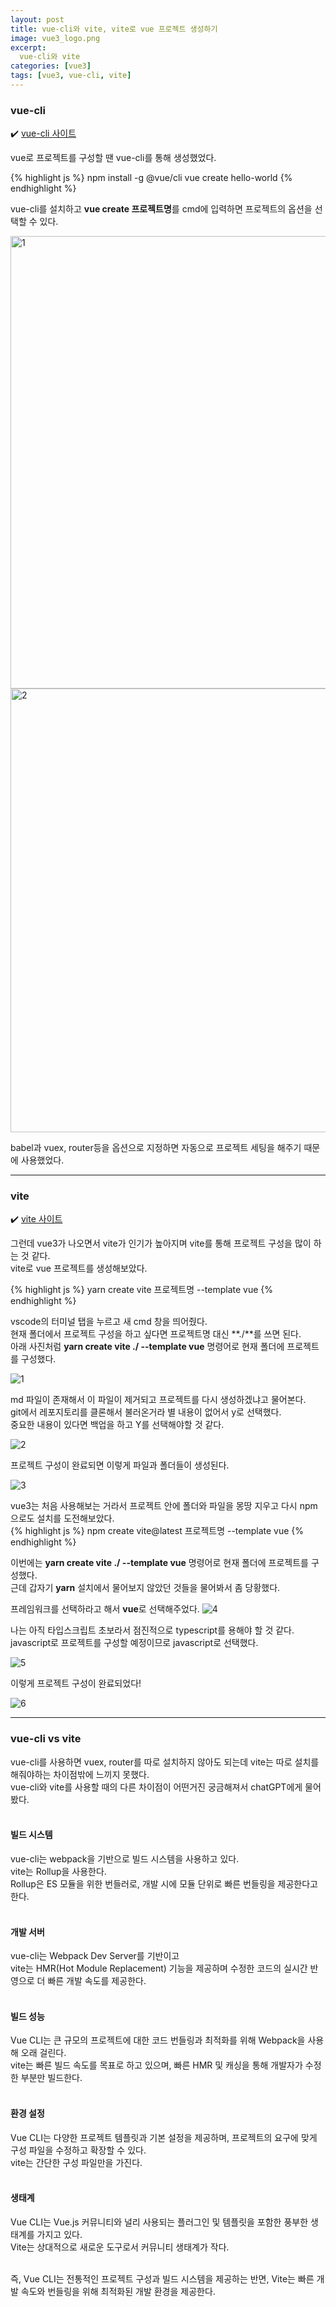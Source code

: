 ```yaml
---
layout: post
title: vue-cli와 vite, vite로 vue 프로젝트 생성하기
image: vue3_logo.png
excerpt: 
  vue-cli와 vite
categories: [vue3]
tags: [vue3, vue-cli, vite]
---
```


### vue-cli

✔️ [vue-cli 사이트](https://cli.vuejs.org/)

vue로 프로젝트를 구성할 땐 vue-cli를 통해 생성했었다.

{% highlight js %}
npm install -g @vue/cli
vue create hello-world
{% endhighlight %}
<br />

vue-cli를 설치하고 **vue create 프로젝트명**를 cmd에 입력하면 프로젝트의 옵션을 선택할 수 있다.

<img width="724" alt="1" src="https://github.com/DaYoung-woo/DaYoung-woo.github.io/assets/131967254/acca71c8-e575-488e-922d-d2ceb1ea260d">
<img width="710" alt="2" src="https://github.com/DaYoung-woo/DaYoung-woo.github.io/assets/131967254/ddfc81cb-c8a2-47bc-90b8-116bfd705757">

babel과 vuex, router등을 옵션으로 지정하면 자동으로 프로젝트 세팅을 해주기 때문에 사용했었다.   

---

### vite

✔️ [vite 사이트](https://vitejs-kr.github.io/guide/why.html)  

그런데 vue3가 나오면서 vite가 인기가 높아지며 vite를 통해 프로젝트 구성을 많이 하는 것 같다.  
vite로 vue 프로젝트를 생성해보았다.

{% highlight js %}
yarn create vite 프로젝트명 --template vue 
{% endhighlight %}

vscode의 터미널 탭을 누르고 새 cmd 창을 띄어줬다.   
현재 폴더에서 프로젝트 구성을 하고 싶다면 프로젝트명 대신 **./**를 쓰면 된다.  
아래 사진처럼 **yarn create vite ./ --template vue** 명령어로 현재 폴더에 프로젝트를 구성했다.

![1](https://github.com/DaYoung-woo/DaYoung-woo.github.io/assets/131967254/bc342011-28b7-4566-9f52-80d1f9535b0b)
<br />

md 파일이 존재해서 이 파일이 제거되고 프로젝트를 다시 생성하겠냐고 물어본다.  
git에서 레포지토리를 클론해서 불러온거라 별 내용이 없어서 y로 선택했다.  
중요한 내용이 있다면 백업을 하고 Y를 선택해야할 것 같다.
<br />

![2](https://github.com/DaYoung-woo/DaYoung-woo.github.io/assets/131967254/ebeb148c-ae5e-4889-870e-808d311e489e)
<br />

프로젝트 구성이 완료되면 이렇게 파일과 폴더들이 생성된다.  

![3](https://github.com/DaYoung-woo/DaYoung-woo.github.io/assets/131967254/fa037164-7bdd-479a-9713-086fe1df99b4)
<br />

vue3는 처음 사용해보는 거라서 프로젝트 안에 폴더와 파일을 몽땅 지우고 다시 npm으로도 설치를 도전해보았다.
<br />
{% highlight js %}
npm create vite@latest 프로젝트명 --template vue
{% endhighlight %}

이번에는 **yarn create vite ./ --template vue** 명령어로 현재 폴더에 프로젝트를 구성했다.  
근데 갑자기 **yarn** 설치에서 물어보지 않았던 것들을 물어봐서 좀 당황했다.
<br />

프레임워크를 선택하라고 해서 **vue**로 선택해주었다.
![4](https://github.com/DaYoung-woo/DaYoung-woo.github.io/assets/131967254/00f60442-e1ce-445c-951a-7a69a386ae7e)
<br />

나는 아직 타입스크립트 초보라서 점진적으로 typescript를 용해야 할 것 같다.  
javascript로 프로젝트를 구성할 예정이므로 javascript로 선택했다.
<br />

![5](https://github.com/DaYoung-woo/DaYoung-woo.github.io/assets/131967254/a4275db8-5453-4a11-82b6-aa18923239aa)
<br />

이렇게 프로젝트 구성이 완료되었다!

![6](https://github.com/DaYoung-woo/DaYoung-woo.github.io/assets/131967254/30877bd3-375b-4c75-b1a4-39508a744048)

---

### vue-cli vs vite

vue-cli를 사용하면 vuex, router를 따로 설치하지 않아도 되는데 vite는 따로 설치를 해줘야하는 차이점밖에 느끼지 못했다.  
vue-cli와 vite를 사용할 때의 다른 차이점이 어떤거진 궁금해져서 chatGPT에게 물어봤다.  
<br />

#### 빌드 시스템
vue-cli는 webpack을 기반으로 빌드 시스템을 사용하고 있다.  
vite는 Rollup을 사용한다.  
Rollup은 ES 모듈을 위한 번들러로, 개발 시에 모듈 단위로 빠른 번들링을 제공한다고 한다.  
<br />

#### 개발 서버
vue-cli는 Webpack Dev Server를 기반이고  
vite는 HMR(Hot Module Replacement) 기능을 제공하며 수정한 코드의 실시간 반영으로 더 빠른 개발 속도를 제공한다.  
<br />

#### 빌드 성능
Vue CLI는 큰 규모의 프로젝트에 대한 코드 번들링과 최적화를 위해 Webpack을 사용해 오래 걸린다.  
vite는 빠른 빌드 속도를 목표로 하고 있으며, 빠른 HMR 및 캐싱을 통해 개발자가 수정한 부분만 빌드한다.  
<br />

#### 환경 설정
Vue CLI는 다양한 프로젝트 템플릿과 기본 설정을 제공하며, 프로젝트의 요구에 맞게 구성 파일을 수정하고 확장할 수 있다.  
vite는 간단한 구성 파일만을 가진다.  
<br />

#### 생태계
Vue CLI는 Vue.js 커뮤니티와 널리 사용되는 플러그인 및 템플릿을 포함한 풍부한 생태계를 가지고 있다.  
Vite는 상대적으로 새로운 도구로서 커뮤니티 생태계가 작다.  
<br />
 
 
즉, Vue CLI는 전통적인 프로젝트 구성과 빌드 시스템을 제공하는 반면, Vite는 빠른 개발 속도와 번들링을 위해 최적화된 개발 환경을 제공한다.
